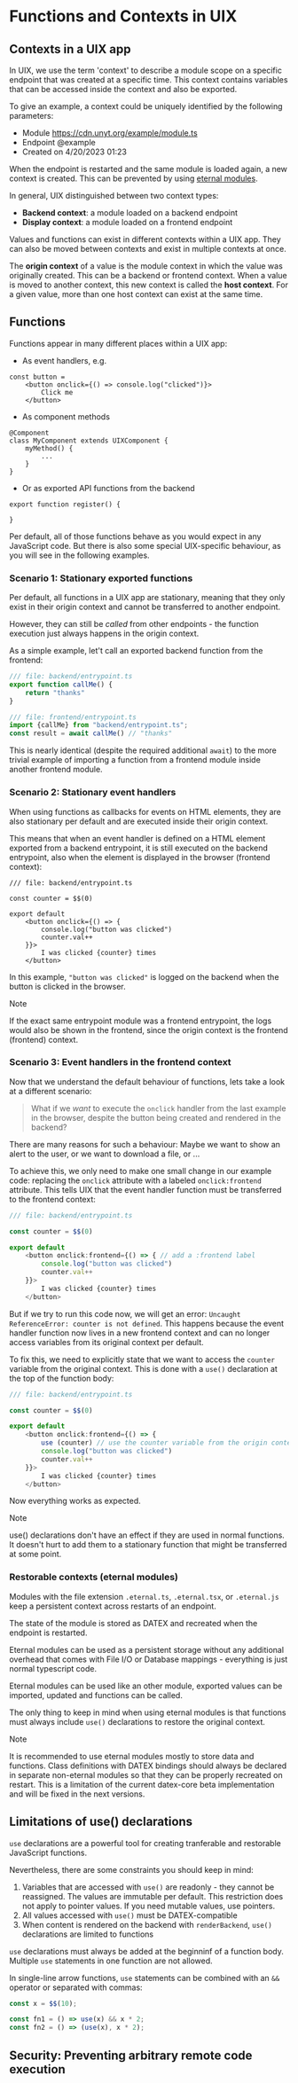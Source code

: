 # Functions and Contexts in UIX

## Contexts in a UIX app

In UIX, we use the term 'context' to describe a module scope on a specific endpoint that
was created at a specific time. 
This context contains variables that can be accessed inside the context and also be exported.

To give an example, a context could be uniquely identified by the following parameters:
  * Module https://cdn.unyt.org/example/module.ts
  * Endpoint @example
  * Created on 4/20/2023 01:23

When the endpoint is restarted and the same module is loaded again,
a new context is created. This can be prevented by using [eternal modules](#restorable-contexts-eternal-modules).

In general, UIX distinguished between two context types:

 * **Backend context**: a module loaded on a backend endpoint
 * **Display context**: a module loaded on a frontend endpoint

Values and functions can exist in different contexts within a UIX app. They can also be moved between contexts and exist
in multiple contexts at once.

The **origin context** of a value is the module context in which the value was originally created. This can be a backend or frontend context.
When a value is moved to another context, this new context is called the **host context**.
For a given value, more than one host context can exist at the same time.

## Functions

Functions appear in many different places within a UIX app: 
 * As event handlers, e.g.
```tsx
const button = 
    <button onclick={() => console.log("clicked")}>
        Click me
    </button>
```
 * As component methods
```tsx
@Component
class MyComponent extends UIXComponent {
    myMethod() {
        ...
    }
}
```
 * Or as exported API functions from the backend
```tsx
export function register() {

}
```

Per default, all of those functions behave as you would expect in any JavaScript code.
But there is also some special UIX-specific behaviour, as you will see in the following examples.


### Scenario 1: Stationary exported functions

Per default, all functions in a UIX app are stationary, meaning that they only exist
in their origin context and cannot be transferred to another endpoint.

However, they can still be *called* from other endpoints - the function execution just always
happens in the origin context.

As a simple example, let't call an exported backend function from the frontend:
```ts
/// file: backend/entrypoint.ts
export function callMe() {
    return "thanks"
}
```
```ts
/// file: frontend/entrypoint.ts
import {callMe} from "backend/entrypoint.ts";
const result = await callMe() // "thanks"
```

This is nearly identical (despite the required additional `await`) to the more trivial example of 
importing a function from a frontend module inside another frontend module.


### Scenario 2: Stationary event handlers

When using functions as callbacks for events on HTML elements, they
are also stationary per default and are executed inside their origin context.

This means that when an event handler is defined on a HTML element exported from a backend entrypoint,
it is still executed on the backend entrypoint, also when the element is displayed in the browser (frontend context):

```tsx
/// file: backend/entrypoint.ts

const counter = $$(0)

export default 
    <button onclick={() => {
        console.log("button was clicked")
        counter.val++
    }}>
        I was clicked {counter} times
    </button>
```
In this example, `"button was clicked"` is logged on the backend when the button is clicked in the browser.

> [!NOTE]
> If the exact same entrypoint module was a frontend entrypoint, the logs would also be shown in the frontend,
> since the origin context is the frontend (frontend) context.


### Scenario 3: Event handlers in the frontend context

Now that we understand the default behaviour of functions, lets take a look at a
different scenario: 

> What if we *want* to execute the `onclick` handler from the last
> example in the browser, despite the button being created and rendered in the
> backend?

There are many reasons for such a behaviour: Maybe we want to show an alert to the user,
or we want to download a file, or ...

To achieve this, we only need to make one small change in our example code: replacing
the `onclick` attribute with a labeled `onclick:frontend` attribute.
This tells UIX that the event handler function must be transferred to the frontend context:

```ts
/// file: backend/entrypoint.ts

const counter = $$(0)

export default 
    <button onclick:frontend={() => { // add a :frontend label
        console.log("button was clicked")
        counter.val++
    }}>
        I was clicked {counter} times
    </button>
```

But if we try to run this code now, we will get an error: `Uncaught ReferenceError: counter is not defined`.
This happens because the event handler function now lives in a new frontend context and can no longer access variables from its original context per default.

To fix this, we need to explicitly state that we want to access the `counter` variable from the original context.
This is done with a `use()` declaration at the top of the function body:
```ts
/// file: backend/entrypoint.ts

const counter = $$(0)

export default 
    <button onclick:frontend={() => {
        use (counter) // use the counter variable from the origin context
        console.log("button was clicked")
        counter.val++
    }}>
        I was clicked {counter} times
    </button>
```

Now everything works as expected.


> [!NOTE]
> use() declarations don't have an effect if they are used in normal functions. 
> It doesn't hurt to add them to a stationary function that might be transferred
> at some point.

### Restorable contexts (eternal modules)

Modules with the file extension `.eternal.ts`, `.eternal.tsx`, or `.eternal.js`
keep a persistent context across restarts of an endpoint.

The state of the module is stored as DATEX and recreated when the endpoint is
restarted.

Eternal modules can be used as a persistent storage without any additional overhead that comes with
File I/O or Database mappings - everything is just normal typescript code.

Eternal modules can be used like an other module, exported values can be imported, updated and
functions can be called.

The only thing to keep in mind when using eternal modules is that functions must always include `use()`
declarations to restore the original context.

> [!NOTE]
> It is recommended to use eternal modules mostly to store data and functions.
> Class definitions with DATEX bindings should always be declared in separate non-eternal
> modules so that they can be properly recreated on restart. This is a limitation of the current datex-core
> beta implementation and will be fixed in the next versions.

## Limitations of use() declarations

`use` declarations are a powerful tool for creating tranferable and restorable JavaScript functions.

Nevertheless, there are some constraints you should keep in mind:
 1) Variables that are accessed with `use()` are readonly - they cannot be reassigned. The values are immutable per default. This restriction does not apply to pointer values. If you need mutable values, use pointers.
 2) All values accessed with `use()` must be DATEX-compatible
 3) When content is rendered on the backend with `renderBackend`, `use()` declarations are limited to functions

`use` declarations must always be added at the beginninf of a function body.
Multiple `use` statements in one function are not allowed.

In single-line arrow functions, `use` statements can be combined with an `&&` operator or separated with commas:

```ts
const x = $$(10);

const fn1 = () => use(x) && x * 2;
const fn2 = () => (use(x), x * 2);
```

## Security: Preventing arbitrary remote code execution
